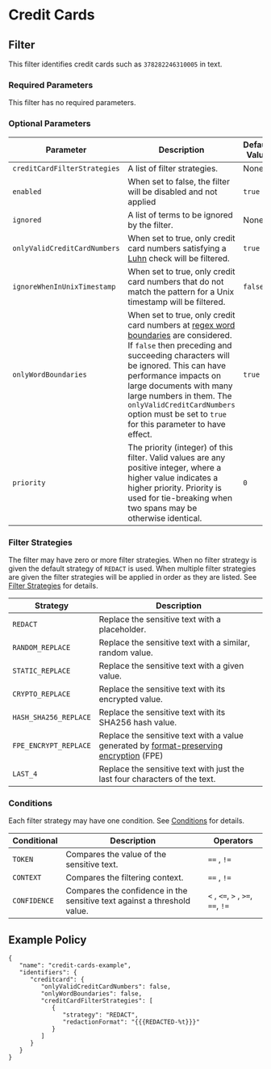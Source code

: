 # Credit Cards

## Filter

This filter identifies credit cards such as `378282246310005` in text.

### Required Parameters

This filter has no required parameters.

### Optional Parameters

| Parameter                    | Description                                                                                                                                                                                                                                                                                                                                                                                                 | Default Value |
|------------------------------|-------------------------------------------------------------------------------------------------------------------------------------------------------------------------------------------------------------------------------------------------------------------------------------------------------------------------------------------------------------------------------------------------------------|---------------|
| `creditCardFilterStrategies` | A list of filter strategies.                                                                                                                                                                                                                                                                                                                                                                                | None          |
| `enabled`                    | When set to false, the filter will be disabled and not applied                                                                                                                                                                                                                                                                                                                                              | `true`        |
| `ignored`                    | A list of terms to be ignored by the filter.                                                                                                                                                                                                                                                                                                                                                                | None          |
| `onlyValidCreditCardNumbers` | When set to true, only credit card numbers satisfying a [Luhn](https://en.wikipedia.org/wiki/Luhn_algorithm) check will be filtered.                                                                                                                                                                                                                                                                        | `true`        |
| `ignoreWhenInUnixTimestamp`  | When set to true, only credit card numbers that do not match the pattern for a Unix timestamp will be filtered.                                                                                                                                                                                                                                                                                             | `false`       |
| `onlyWordBoundaries`         | When set to true, only credit card numbers at [regex word boundaries](https://www.regular-expressions.info/wordboundaries.html) are considered. If `false` then preceding and succeeding characters will be ignored. This can have performance impacts on large documents with many large numbers in them. The `onlyValidCreditCardNumbers` option must be set to `true` for this parameter to have effect. | `true`        |
| `priority`                   | The priority (integer) of this filter. Valid values are any positive integer, where a higher value indicates a higher priority. Priority is used for tie-breaking when two spans may be otherwise identical.                                                                                                                                                                                                | `0`           |

### Filter Strategies

The filter may have zero or more filter strategies. When no filter strategy is given the default strategy of `REDACT` is
used. When multiple filter strategies are given the filter strategies will be applied in order as they are listed.
See [Filter Strategies](#filter-strategies) for details.

| Strategy              | Description                                                                                                         |
|-----------------------|---------------------------------------------------------------------------------------------------------------------|
| `REDACT`              | Replace the sensitive text with a placeholder.                                                                      |
| `RANDOM_REPLACE`      | Replace the sensitive text with a similar, random value.                                                            |
| `STATIC_REPLACE`      | Replace the sensitive text with a given value.                                                                      |
| `CRYPTO_REPLACE`      | Replace the sensitive text with its encrypted value.                                                                |
| `HASH_SHA256_REPLACE` | Replace the sensitive text with its SHA256 hash value.                                                              |
| `FPE_ENCRYPT_REPLACE` | Replace the sensitive text with a value generated by [format-preserving encryption](filter-strategies.md#fpe) (FPE) |
| `LAST_4`              | Replace the sensitive text with just the last four characters of the text.                                          |

### Conditions

Each filter strategy may have one condition. See [Conditions](#conditions) for details.

| Conditional  | Description                                                              | Operators                          |
|--------------|--------------------------------------------------------------------------|------------------------------------|
| `TOKEN`      | Compares the value of the sensitive text.                                | `==` , `!=`                        |
| `CONTEXT`    | Compares the filtering context.                                          | `==` , `!=`                        |
| `CONFIDENCE` | Compares the confidence in the sensitive text against a threshold value. | `<` , `<=`, `>` , `>=`, `==`, `!=` |

## Example Policy

```
{
   "name": "credit-cards-example",
   "identifiers": {
      "creditcard": {
         "onlyValidCreditCardNumbers": false,
         "onlyWordBoundaries": false,
         "creditCardFilterStrategies": [
            {
               "strategy": "REDACT",
               "redactionFormat": "{{{REDACTED-%t}}}"
            }
         ]
      }
   }
}
```
